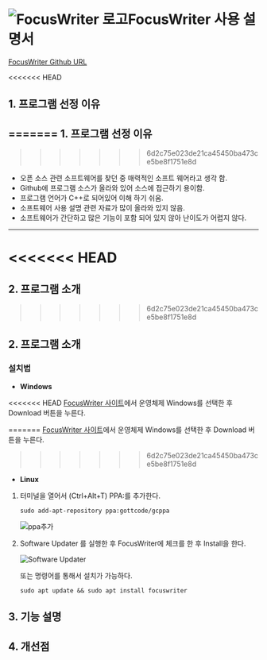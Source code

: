 ﻿
**![FocusWriter 로고](https://gottcode.org/focuswriter/icon48.png)FocusWriter 사용 설명서**
============================
[FocusWriter Github URL](https://github.com/gottcode/focuswriter.git)  


<<<<<<< HEAD

## 1. 프로그램 선정 이유 



=======
**1. 프로그램 선정 이유** 
------------------
>>>>>>> 6d2c75e023de21ca45450ba473ce5be8f1751e8d
* 오픈 소스 관련 소프트웨어를 찾던 중 매력적인 소프트 웨어라고 생각 함.
* Github에 프로그램 소스가 올라와 있어 소스에 접근하기 용이함. 
* 프로그램 언어가 C++로 되어있어 이해 하기 쉬움.
* 소프트웨어 사용 설명 관련 자료가 많이 올라와 있지 않음. 
* 소프트웨어가 간단하고 많은 기능이 포함 되어 있지 않아 난이도가 어렵지 않다. 

-----------------------------

<<<<<<< HEAD
=======
**2. 프로그램 소개** 
------------------- 
>>>>>>> 6d2c75e023de21ca45450ba473ce5be8f1751e8d

## 2. 프로그램 소개 

### 설치법


* **Windows**

<<<<<<< HEAD
    [FocusWriter 사이트](https://gottcode.org/focuswriter/)에서 운영체제 Windows를 선택한 후 Download 버튼을 누른다.

=======
[FocusWriter 사이트](https://gottcode.org/focuswriter/)에서 운영체제 Windows를 선택한 후 Download 버튼을 누른다.
>>>>>>> 6d2c75e023de21ca45450ba473ce5be8f1751e8d
 
* **Linux**
 
 1. 터미널을 열어서 (Ctrl+Alt+T) PPA:를 추가한다.

	   `sudo add-apt-repository ppa:gottcode/gcppa`
	   
   

	![ppa추가](http://ubuntuhandbook.org/wp-content/uploads/2017/12/mame-ppa-600x73.jpg)

 2.  Software Updater 를 실행한 후 FocusWriter에 체크를 한 후 Install을 한다.

		![Software Updater](http://ubuntuhandbook.org/wp-content/uploads/2016/08/upgrade-focuswriter.jpg)

		또는 명령어를 통해서 설치가 가능하다.
		
		`sudo apt update && sudo apt install focuswriter`



## 3. 기능 설명 

## 4. 개선점 

